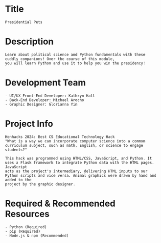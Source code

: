 # Title
    Presidential Pets

# Description
    Learn about political science and Python fundamentals with these cuddly companions! Over the course of this module, 
    you will learn Python and use it to help you win the presidency!

# Development Team
    - UI/UX Front-End Developer: Kathryn Hall
    - Back-End Developer: Michael Arocho
    - Graphic Designer: Glorianna Yin

# Project Info
    Henhacks 2024: Best CS Educational Technology Hack
    "What is a way we can incorporate computer science into a common curriculum subject, such as math, English, or science to engage students?"

    This hack was programmed using HTML/CSS, JavaScript, and Python. It uses a Flask framework to integrate Python data with the HTML pages. JavaScript
    acts as the project's intermediary, delivering HTML inputs to our Python scripts and vice versa. Animal graphics were drawn by hand and added to the 
    project by the graphic designer.

# Required & Recommended Resources
    - Python (Required)
    - pip (Required)
    - Node.js & npm (Recommended)
